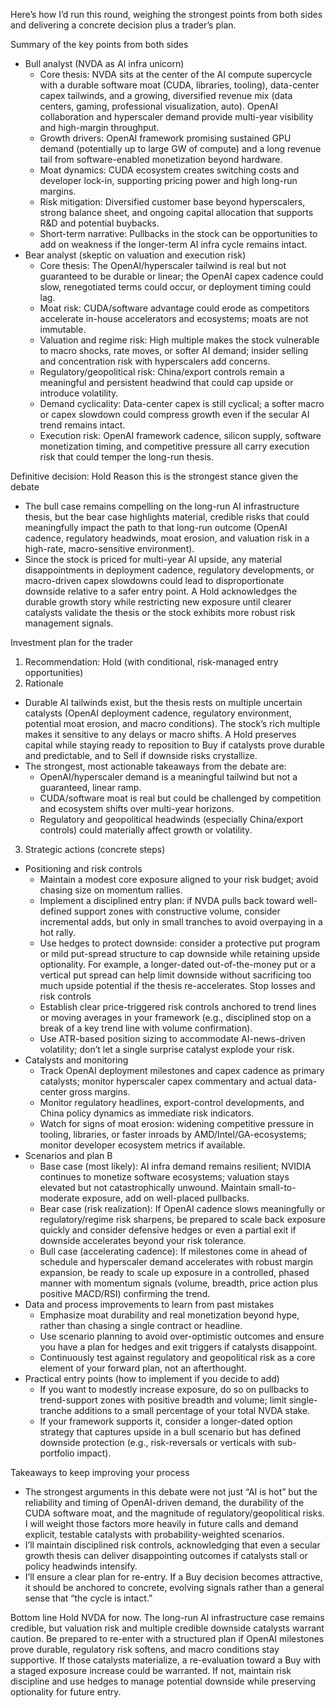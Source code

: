 Here’s how I’d run this round, weighing the strongest points from both sides and delivering a concrete decision plus a trader’s plan.

Summary of the key points from both sides
- Bull analyst (NVDA as AI infra unicorn)
  - Core thesis: NVDA sits at the center of the AI compute supercycle with a durable software moat (CUDA, libraries, tooling), data-center capex tailwinds, and a growing, diversified revenue mix (data centers, gaming, professional visualization, auto). OpenAI collaboration and hyperscaler demand provide multi-year visibility and high-margin throughput.
  - Growth drivers: OpenAI framework promising sustained GPU demand (potentially up to large GW of compute) and a long revenue tail from software-enabled monetization beyond hardware.
  - Moat dynamics: CUDA ecosystem creates switching costs and developer lock-in, supporting pricing power and high long-run margins.
  - Risk mitigation: Diversified customer base beyond hyperscalers, strong balance sheet, and ongoing capital allocation that supports R&D and potential buybacks.
  - Short-term narrative: Pullbacks in the stock can be opportunities to add on weakness if the longer-term AI infra cycle remains intact.
- Bear analyst (skeptic on valuation and execution risk)
  - Core thesis: The OpenAI/hyperscaler tailwind is real but not guaranteed to be durable or linear; the OpenAI capex cadence could slow, renegotiated terms could occur, or deployment timing could lag.
  - Moat risk: CUDA/software advantage could erode as competitors accelerate in-house accelerators and ecosystems; moats are not immutable.
  - Valuation and regime risk: High multiple makes the stock vulnerable to macro shocks, rate moves, or softer AI demand; insider selling and concentration risk with hyperscalers add concerns.
  - Regulatory/geopolitical risk: China/export controls remain a meaningful and persistent headwind that could cap upside or introduce volatility.
  - Demand cyclicality: Data-center capex is still cyclical; a softer macro or capex slowdown could compress growth even if the secular AI trend remains intact.
  - Execution risk: OpenAI framework cadence, silicon supply, software monetization timing, and competitive pressure all carry execution risk that could temper the long-run thesis.

Definitive decision: Hold
Reason this is the strongest stance given the debate
- The bull case remains compelling on the long-run AI infrastructure thesis, but the bear case highlights material, credible risks that could meaningfully impact the path to that long-run outcome (OpenAI cadence, regulatory headwinds, moat erosion, and valuation risk in a high-rate, macro-sensitive environment).
- Since the stock is priced for multi-year AI upside, any material disappointments in deployment cadence, regulatory developments, or macro-driven capex slowdowns could lead to disproportionate downside relative to a safer entry point. A Hold acknowledges the durable growth story while restricting new exposure until clearer catalysts validate the thesis or the stock exhibits more robust risk management signals.

Investment plan for the trader
1) Recommendation: Hold (with conditional, risk-managed entry opportunities)
2) Rationale
- Durable AI tailwinds exist, but the thesis rests on multiple uncertain catalysts (OpenAI deployment cadence, regulatory environment, potential moat erosion, and macro conditions). The stock’s rich multiple makes it sensitive to any delays or macro shifts. A Hold preserves capital while staying ready to reposition to Buy if catalysts prove durable and predictable, and to Sell if downside risks crystallize.
- The strongest, most actionable takeaways from the debate are:
  - OpenAI/hyperscaler demand is a meaningful tailwind but not a guaranteed, linear ramp.
  - CUDA/software moat is real but could be challenged by competition and ecosystem shifts over multi-year horizons.
  - Regulatory and geopolitical headwinds (especially China/export controls) could materially affect growth or volatility.
3) Strategic actions (concrete steps)
- Positioning and risk controls
  - Maintain a modest core exposure aligned to your risk budget; avoid chasing size on momentum rallies.
  - Implement a disciplined entry plan: if NVDA pulls back toward well-defined support zones with constructive volume, consider incremental adds, but only in small tranches to avoid overpaying in a hot rally.
  - Use hedges to protect downside: consider a protective put program or mild put-spread structure to cap downside while retaining upside optionality. For example, a longer-dated out-of-the-money put or a vertical put spread can help limit downside without sacrificing too much upside potential if the thesis re-accelerates.
  Stop losses and risk controls
  - Establish clear price-triggered risk controls anchored to trend lines or moving averages in your framework (e.g., disciplined stop on a break of a key trend line with volume confirmation).
  - Use ATR-based position sizing to accommodate AI-news-driven volatility; don’t let a single surprise catalyst explode your risk.
- Catalysts and monitoring
  - Track OpenAI deployment milestones and capex cadence as primary catalysts; monitor hyperscaler capex commentary and actual data-center gross margins.
  - Monitor regulatory headlines, export-control developments, and China policy dynamics as immediate risk indicators.
  - Watch for signs of moat erosion: widening competitive pressure in tooling, libraries, or faster inroads by AMD/Intel/GA-ecosystems; monitor developer ecosystem metrics if available.
- Scenarios and plan B
  - Base case (most likely): AI infra demand remains resilient; NVIDIA continues to monetize software ecosystems; valuation stays elevated but not catastrophically unwound. Maintain small-to-moderate exposure, add on well-placed pullbacks.
  - Bear case (risk realization): If OpenAI cadence slows meaningfully or regulatory/regime risk sharpens, be prepared to scale back exposure quickly and consider defensive hedges or even a partial exit if downside accelerates beyond your risk tolerance.
  - Bull case (accelerating cadence): If milestones come in ahead of schedule and hyperscaler demand accelerates with robust margin expansion, be ready to scale up exposure in a controlled, phased manner with momentum signals (volume, breadth, price action plus positive MACD/RSI) confirming the trend.
- Data and process improvements to learn from past mistakes
  - Emphasize moat durability and real monetization beyond hype, rather than chasing a single contract or headline.
  - Use scenario planning to avoid over-optimistic outcomes and ensure you have a plan for hedges and exit triggers if catalysts disappoint.
  - Continuously test against regulatory and geopolitical risk as a core element of your forward plan, not an afterthought.
- Practical entry points (how to implement if you decide to add)
  - If you want to modestly increase exposure, do so on pullbacks to trend-support zones with positive breadth and volume; limit single-tranche additions to a small percentage of your total NVDA stake.
  - If your framework supports it, consider a longer-dated option strategy that captures upside in a bull scenario but has defined downside protection (e.g., risk-reversals or verticals with sub-portfolio impact).

Takeaways to keep improving your process
- The strongest arguments in this debate were not just “AI is hot” but the reliability and timing of OpenAI-driven demand, the durability of the CUDA software moat, and the magnitude of regulatory/geopolitical risks. I will weight those factors more heavily in future calls and demand explicit, testable catalysts with probability-weighted scenarios.
- I’ll maintain disciplined risk controls, acknowledging that even a secular growth thesis can deliver disappointing outcomes if catalysts stall or policy headwinds intensify.
- I’ll ensure a clear plan for re-entry. If a Buy decision becomes attractive, it should be anchored to concrete, evolving signals rather than a general sense that “the cycle is intact.”

Bottom line
Hold NVDA for now. The long-run AI infrastructure case remains credible, but valuation risk and multiple credible downside catalysts warrant caution. Be prepared to re-enter with a structured plan if OpenAI milestones prove durable, regulatory risk softens, and macro conditions stay supportive. If those catalysts materialize, a re-evaluation toward a Buy with a staged exposure increase could be warranted. If not, maintain risk discipline and use hedges to manage potential downside while preserving optionality for future entry.